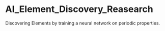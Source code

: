 # AI_Element_Discovery_Reasearch
Discovering Elements by training a neural network on periodic properties.
